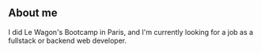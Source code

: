 ## About me
I did Le Wagon's Bootcamp in Paris, and I'm currently looking for a job as a fullstack or backend web developer.
<!--
**Newprotagonist/Newprotagonist** is a ✨ _special_ ✨ repository because its `README.md` (this file) appears on your GitHub profile.

Here are some ideas to get you started:
:video_game: I like to play video games (competitive and recreative)
- 🔭 I’m currently working on ...
- 🌱 I’m currently learning ...
- 👯 I’m looking to collaborate on ...
- 🤔 I’m looking for help with ...
- 💬 Ask me about ...
- 📫 How to reach me: ...
- 😄 Pronouns: ...
- ⚡ Fun fact: ...
-->
